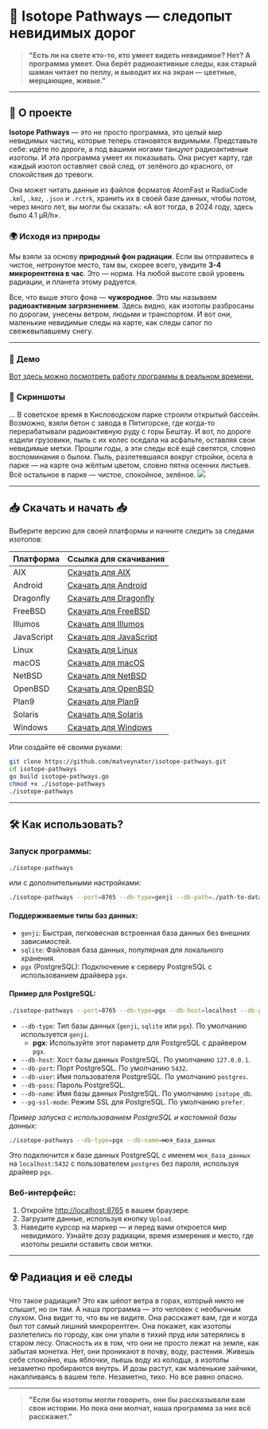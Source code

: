 # 🌌 **Isotope Pathways** — следопыт невидимых дорог

> **"Есть ли на свете кто-то, кто умеет видеть невидимое? Нет? А программа умеет. Она берёт радиоактивные следы, как старый шаман читает по пеплу, и выводит их на экран — цветные, мерцающие, живые."**

---

## 📖 **О проекте**

**Isotope Pathways** — это не просто программа, это целый мир невидимых частиц, которые теперь становятся видимыми. Представьте себе: идёте по дороге, а под вашими ногами танцуют радиоактивные изотопы. И эта программа умеет их показывать. Она рисует карту, где каждый изотоп оставляет свой след, от зелёного до красного, от спокойствия до тревоги.

Она может читать данные из файлов форматов AtomFast и RadiaCode `.kml`, `.kmz`, `.json` и `.rctrk`, хранить их в своей базе данных, чтобы потом, через много лет, вы могли бы сказать: «А вот тогда, в 2024 году, здесь было 4.1 µR/h».


### 🌍 **Исходя из природы**

Мы взяли за основу **природный фон радиации**. Если вы отправитесь в чистое, нетронутое место, там вы, скорее всего, увидите **3-4 микрорентгена в час**. Это — норма. На любой высоте свой уровень радиации, и планета этому радуется.

Все, что выше этого фона — **чужеродное**. Это мы называем **радиоактивным загрязнением**. Здесь видно, как изотопы разбросаны по дорогам, унесены ветром, людьми и транспортом. И вот они, маленькие невидимые следы на карте, как следы сапог по свежевыпавшему снегу.


---

### 📸 **Демо**

<a href="https://jutsa.ru" target="_blank">Вот здесь можно посмотреть работу программы в реальном времени.</a>



### 📸 **Скриншоты**

... В советское время в Кисловодском парке строили открытый бассейн. Возможно, взяли бетон с завода в Пятигорске, где когда-то перерабатывали радиоактивную руду с горы Бештау. И вот, по дороге ездили грузовики, пыль с их колес оседала на асфальте, оставляя свои невидимые метки. Прошли годы, а эти следы всё ещё светятся, словно воспоминания о былом. Пыль, разлетевшаяся вокруг стройки, осела в парке — на карте она жёлтым цветом, словно пятна осенних листьев. Всё остальное в парке — чистое, спокойное, зелёное.
<img src="https://repository-images.githubusercontent.com/870016860/11fd6abc-fe8b-4cd8-95c2-df1c631c8762">

---

## 📥 **Скачать и начать** 📥

Выберите версию для своей платформы и начните следить за следами изотопов:

| Платформа  | Ссылка для скачивания                                                                                 |
|------------|-------------------------------------------------------------------------------------------------------|
| AIX        | [Скачать для AIX](http://files.zabiyaka.net/isotope-pathways/latest/no-gui/aix/)                      |
| Android    | [Скачать для Android](http://files.zabiyaka.net/isotope-pathways/latest/no-gui/android/)               |
| Dragonfly  | [Скачать для Dragonfly](http://files.zabiyaka.net/isotope-pathways/latest/no-gui/dragonfly/)           |
| FreeBSD    | [Скачать для FreeBSD](http://files.zabiyaka.net/isotope-pathways/latest/no-gui/freebsd/)               |
| Illumos    | [Скачать для Illumos](http://files.zabiyaka.net/isotope-pathways/latest/no-gui/illumos/)               |
| JavaScript | [Скачать для JavaScript](http://files.zabiyaka.net/isotope-pathways/latest/no-gui/js/)                 |
| Linux      | [Скачать для Linux](http://files.zabiyaka.net/isotope-pathways/latest/no-gui/linux/)                   |
| macOS      | [Скачать для macOS](http://files.zabiyaka.net/isotope-pathways/latest/no-gui/mac/)                     |
| NetBSD     | [Скачать для NetBSD](http://files.zabiyaka.net/isotope-pathways/latest/no-gui/netbsd/)                 |
| OpenBSD    | [Скачать для OpenBSD](http://files.zabiyaka.net/isotope-pathways/latest/no-gui/openbsd/)               |
| Plan9      | [Скачать для Plan9](http://files.zabiyaka.net/isotope-pathways/latest/no-gui/plan9/)                   |
| Solaris    | [Скачать для Solaris](http://files.zabiyaka.net/isotope-pathways/latest/no-gui/solaris/)               |
| Windows    | [Скачать для Windows](http://files.zabiyaka.net/isotope-pathways/latest/no-gui/windows/)               |

Или создайте её своими руками:

```bash
git clone https://github.com/matveynator/isotope-pathways.git
cd isotope-pathways
go build isotope-pathways.go
chmod +x ./isotope-pathways
./isotope-pathways
```

---

## 🛠 **Как использовать?**

### Запуск программы:

```bash
./isotope-pathways
```

или с дополнительными настройками:

```bash
./isotope-pathways --port=8765 --db-type=genji --db-path=./path-to-database-file.8765.genji
```

#### Поддерживаемые типы баз данных:
- `genji`: Быстрая, легковесная встроенная база данных без внешних зависимостей.
- `sqlite`: Файловая база данных, популярная для локального хранения.
- `pgx` (PostgreSQL): Подключение к серверу PostgreSQL с использованием драйвера `pgx`.

#### Пример для PostgreSQL:

```bash
./isotope-pathways --port=8765 --db-type=pgx --db-host=localhost --db-port=5432 --db-user=postgres --db-pass=ваш_пароль --db-name=isotope_db --pg-ssl-mode=prefer
```

- `--db-type`: Тип базы данных (`genji`, `sqlite` или `pgx`). По умолчанию используется `genji`.
  - **pgx**: Используйте этот параметр для PostgreSQL с драйвером `pgx`.
- `--db-host`: Хост базы данных PostgreSQL. По умолчанию `127.0.0.1`.
- `--db-port`: Порт PostgreSQL. По умолчанию `5432`.
- `--db-user`: Имя пользователя PostgreSQL. По умолчанию `postgres`.
- `--db-pass`: Пароль PostgreSQL.
- `--db-name`: Имя базы данных PostgreSQL. По умолчанию `isotope_db`.
- `--pg-ssl-mode`: Режим SSL для PostgreSQL. По умолчанию `prefer`.

_Пример запуска с использованием PostgreSQL и кастомной базы данных:_

```bash
./isotope-pathways --db-type=pgx --db-name=моя_база_данных
```

Это подключится к базе данных PostgreSQL с именем `моя_база_данных` на `localhost:5432` с пользователем `postgres` без пароля, используя драйвер `pgx`.


### Веб-интерфейс:

1. Откройте <a href="http://localhost:8765" target="new">http://localhost:8765</a> в вашем браузере.
2. Загрузите данные, используя кнопку `Upload`.
3. Наведите курсор на маркер — и перед вами откроется мир невидимого. Узнайте дозу радиации, время измерения и место, где изотопы решили оставить свои метки.

---

## ☢️ **Радиация и её следы**

Что такое радиация? Это как шёпот ветра в горах, который никто не слышит, но он там. А наша программа — это человек с необычным слухом. Она видит то, что вы не видите. Она расскажет вам, где и когда был тот самый лишний микрорентген. Она покажет, как изотопы разлетелись по городу, как они упали в тихий пруд или затерялись в старом лесу. Опасность их в том, что они не просто лежат на земле, как забытая монетка. Нет, они проникают в почву, воду, растения. Живешь себе спокойно, ешь яблочки, пьешь воду из колодца, а изотопы незаметно пробираются внутрь. И дозы растут, как маленькие зайчики, накапливаясь в вашем теле. Незаметно, тихо. Но все равно опасно. 

---

> **"Если бы изотопы могли говорить, они бы рассказывали вам свои истории. Но пока они молчат, наша программа за них всё расскажет."**

